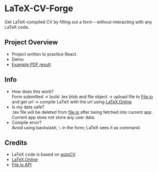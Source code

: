 # LaTeX-CV-Forge

Get LaTeX-compiled CV by filling out a form – without interacting with any LaTeX
code.

## Project Overview

- Project written to practice React.
- Demo
- [Example PDF result](./demo/example.pdf)

## Info

- How does this work?  
  Form submitted → build .tex blob and file object → upload file to
  [File.io](https://www.file.io/) and get url → compile LaTeX with the url using
  [LaTeX.Online](https://latexonline.cc/)
- Is my data safe?  
  .tex file will be deleted from [file.io](https://www.file.io/about/) after
  being fetched into current app. Current app does not store any user data.
- Compile error?  
  Avoid using backslash, `\` in the form; LaTeX sees it as command.

## Credits

- LaTeX code is based on
  [autoCV](https://www.overleaf.com/latex/templates/autocv/scfvqfpxncwb).
- [LaTeX.Online](https://github.com/aslushnikov/latex-online)
- [File.io API](https://www.file.io/developers/)
